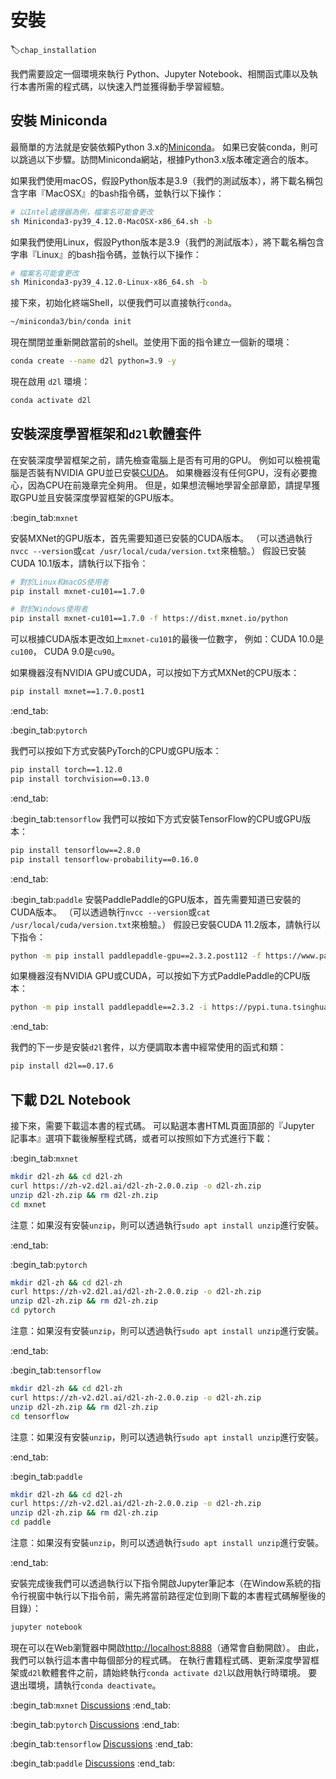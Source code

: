 # 安裝
:label:`chap_installation`

我們需要設定一個環境來執行 Python、Jupyter Notebook、相關函式庫以及執行本書所需的程式碼，以快速入門並獲得動手學習經驗。

## 安裝 Miniconda

最簡單的方法就是安裝依賴Python 3.x的[Miniconda](https://conda.io/en/latest/miniconda.html)。
如果已安裝conda，則可以跳過以下步驟。訪問Miniconda網站，根據Python3.x版本確定適合的版本。

如果我們使用macOS，假設Python版本是3.9（我們的測試版本），將下載名稱包含字串『MacOSX』的bash指令碼，並執行以下操作：

```bash
# 以Intel處理器為例，檔案名可能會更改
sh Miniconda3-py39_4.12.0-MacOSX-x86_64.sh -b
```


如果我們使用Linux，假設Python版本是3.9（我們的測試版本），將下載名稱包含字串『Linux』的bash指令碼，並執行以下操作：

```bash
# 檔案名可能會更改
sh Miniconda3-py39_4.12.0-Linux-x86_64.sh -b
```


接下來，初始化終端Shell，以便我們可以直接執行`conda`。

```bash
~/miniconda3/bin/conda init
```


現在關閉並重新開啟當前的shell。並使用下面的指令建立一個新的環境：

```bash
conda create --name d2l python=3.9 -y
```


現在啟用 `d2l` 環境：

```bash
conda activate d2l
```


## 安裝深度學習框架和`d2l`軟體套件

在安裝深度學習框架之前，請先檢查電腦上是否有可用的GPU。
例如可以檢視電腦是否裝有NVIDIA GPU並已安裝[CUDA](https://developer.nvidia.com/cuda-downloads)。
如果機器沒有任何GPU，沒有必要擔心，因為CPU在前幾章完全夠用。
但是，如果想流暢地學習全部章節，請提早獲取GPU並且安裝深度學習框架的GPU版本。


:begin_tab:`mxnet`

安裝MXNet的GPU版本，首先需要知道已安裝的CUDA版本。
（可以透過執行`nvcc --version`或`cat /usr/local/cuda/version.txt`來檢驗。）
假設已安裝CUDA 10.1版本，請執行以下指令：

```bash
# 對於Linux和macOS使用者
pip install mxnet-cu101==1.7.0

# 對於Windows使用者
pip install mxnet-cu101==1.7.0 -f https://dist.mxnet.io/python
```


可以根據CUDA版本更改如上`mxnet-cu101`的最後一位數字，
例如：CUDA 10.0是`cu100`， CUDA 9.0是`cu90`。


如果機器沒有NVIDIA GPU或CUDA，可以按如下方式MXNet的CPU版本：

```bash
pip install mxnet==1.7.0.post1
```


:end_tab:


:begin_tab:`pytorch`

我們可以按如下方式安裝PyTorch的CPU或GPU版本：

```bash
pip install torch==1.12.0
pip install torchvision==0.13.0
```


:end_tab:

:begin_tab:`tensorflow`
我們可以按如下方式安裝TensorFlow的CPU或GPU版本：

```bash
pip install tensorflow==2.8.0
pip install tensorflow-probability==0.16.0
```


:end_tab:

:begin_tab:`paddle`
安裝PaddlePaddle的GPU版本，首先需要知道已安裝的CUDA版本。
（可以透過執行`nvcc --version`或`cat /usr/local/cuda/version.txt`來檢驗。）
假設已安裝CUDA 11.2版本，請執行以下指令：

```bash
python -m pip install paddlepaddle-gpu==2.3.2.post112 -f https://www.paddlepaddle.org.cn/whl/linux/mkl/avx/stable.html
```


如果機器沒有NVIDIA GPU或CUDA，可以按如下方式PaddlePaddle的CPU版本：

```bash
python -m pip install paddlepaddle==2.3.2 -i https://pypi.tuna.tsinghua.edu.cn/simple
```


:end_tab:

我們的下一步是安裝`d2l`套件，以方便調取本書中經常使用的函式和類：

```bash
pip install d2l==0.17.6
```


## 下載 D2L Notebook

接下來，需要下載這本書的程式碼。
可以點選本書HTML頁面頂部的『Jupyter 記事本』選項下載後解壓程式碼，或者可以按照如下方式進行下載：


:begin_tab:`mxnet`

```bash
mkdir d2l-zh && cd d2l-zh
curl https://zh-v2.d2l.ai/d2l-zh-2.0.0.zip -o d2l-zh.zip
unzip d2l-zh.zip && rm d2l-zh.zip
cd mxnet
```


注意：如果沒有安裝`unzip`，則可以透過執行`sudo apt install unzip`進行安裝。

:end_tab:


:begin_tab:`pytorch`

```bash
mkdir d2l-zh && cd d2l-zh
curl https://zh-v2.d2l.ai/d2l-zh-2.0.0.zip -o d2l-zh.zip
unzip d2l-zh.zip && rm d2l-zh.zip
cd pytorch
```


注意：如果沒有安裝`unzip`，則可以透過執行`sudo apt install unzip`進行安裝。

:end_tab:


:begin_tab:`tensorflow`

```bash
mkdir d2l-zh && cd d2l-zh
curl https://zh-v2.d2l.ai/d2l-zh-2.0.0.zip -o d2l-zh.zip
unzip d2l-zh.zip && rm d2l-zh.zip
cd tensorflow
```


注意：如果沒有安裝`unzip`，則可以透過執行`sudo apt install unzip`進行安裝。

:end_tab:


:begin_tab:`paddle`

```bash
mkdir d2l-zh && cd d2l-zh
curl https://zh-v2.d2l.ai/d2l-zh-2.0.0.zip -o d2l-zh.zip
unzip d2l-zh.zip && rm d2l-zh.zip
cd paddle
```


注意：如果沒有安裝`unzip`，則可以透過執行`sudo apt install unzip`進行安裝。

:end_tab:


安裝完成後我們可以透過執行以下指令開啟Jupyter筆記本（在Window系統的指令行視窗中執行以下指令前，需先將當前路徑定位到剛下載的本書程式碼解壓後的目錄）：

```bash
jupyter notebook
```


現在可以在Web瀏覽器中開啟<http://localhost:8888>（通常會自動開啟）。
由此，我們可以執行這本書中每個部分的程式碼。
在執行書籍程式碼、更新深度學習框架或`d2l`軟體套件之前，請始終執行`conda activate d2l`以啟用執行時環境。
要退出環境，請執行`conda deactivate`。



:begin_tab:`mxnet`
[Discussions](https://discuss.d2l.ai/t/2082)
:end_tab:

:begin_tab:`pytorch`
[Discussions](https://discuss.d2l.ai/t/2083)
:end_tab:

:begin_tab:`tensorflow`
[Discussions](https://discuss.d2l.ai/t/2084)
:end_tab:

:begin_tab:`paddle`
[Discussions](https://discuss.d2l.ai/t/11679)
:end_tab:
